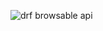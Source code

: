 ![drf browsable api](https://user-images.githubusercontent.com/97760320/177022526-98337efe-d3a9-476a-90d9-a1d0758f9850.png)
